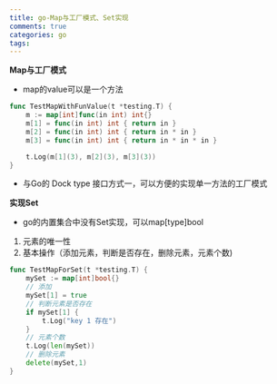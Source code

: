 ```yaml
---
title: go-Map与工厂模式、Set实现
comments: true
categories: go
tags:
---
```


**Map与工厂模式**

* map的value可以是一个方法
```go
func TestMapWithFunValue(t *testing.T) {
	m := map[int]func(in int) int{}
	m[1] = func(in int) int { return in }
	m[2] = func(in int) int { return in * in }
	m[3] = func(in int) int { return in * in * in }

	t.Log(m[1](3), m[2](3), m[3](3))
}
```
* 与Go的 Dock type 接口方式一，可以方便的实现单一方法的工厂模式


**实现Set**

* go的内置集合中没有Set实现，可以map[type]bool
1. 元素的唯一性
2. 基本操作（添加元素，判断是否存在，删除元素，元素个数)

```go
func TestMapForSet(t *testing.T) {
	mySet := map[int]bool{}
	// 添加
	mySet[1] = true
	// 判断元素是否存在
	if mySet[1] {
		t.Log("key 1 存在")
	}
	// 元素个数
	t.Log(len(mySet))
	// 删除元素
	delete(mySet,1)
}
```